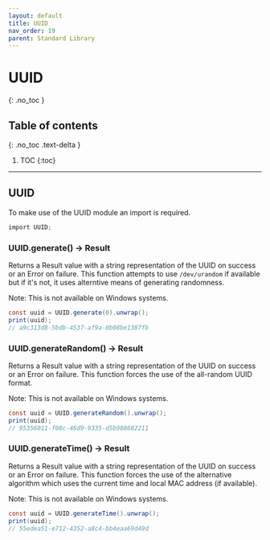 ```yaml
---
layout: default
title: UUID
nav_order: 19
parent: Standard Library
---
```


# UUID
{: .no_toc }

## Table of contents
{: .no_toc .text-delta }

1. TOC
{:toc}

---

## UUID

To make use of the UUID module an import is required.

```cs
import UUID;
```

### UUID.generate() -> Result<String>

Returns a Result value with a string representation of the UUID on success or an Error on failure. This function attempts to use `/dev/urandom` if available but if it's not, it uses alterntive means of generating randomness.

Note: This is not available on Windows systems.

```cs
const uuid = UUID.generate(0).unwrap();
print(uuid);
// a9c313d8-5bdb-4537-af9a-0b08be1387fb
```

### UUID.generateRandom() -> Result<String>

Returns a Result value with a string representation of the UUID on success or an Error on failure. This function forces the use of the all-random UUID format.

Note: This is not available on Windows systems.

```cs
const uuid = UUID.generateRandom().unwrap();
print(uuid);
// 95356011-f08c-46d9-9335-d5b988682211
```

### UUID.generateTime() -> Result<String>

Returns a Result value with a string representation of the UUID on success or an Error on failure. This function forces the use of the alternative algorithm which uses the current time and local MAC address (if available).

Note: This is not available on Windows systems.

```cs
const uuid = UUID.generateTime().unwrap();
print(uuid);
// 55edea51-e712-4352-a8c4-bb4eaa69d49d
```
